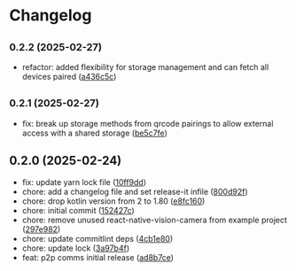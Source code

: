 # Changelog

## <small>0.2.2 (2025-02-27)</small>

* refactor: added flexibility for storage management and can fetch all devices paired ([a436c5c](https://github.com/3210jr/rn-local-p2p/commit/a436c5c))

## <small>0.2.1 (2025-02-27)</small>

* fix: break up storage methods from qrcode pairings to allow external access with a shared storage ([be5c7fe](https://github.com/3210jr/rn-local-p2p/commit/be5c7fe))

## 0.2.0 (2025-02-24)

* fix: update yarn lock file ([10ff9dd](https://github.com/3210jr/rn-local-p2p/commit/10ff9dd))
* chore: add a changelog file and set release-it infile ([800d92f](https://github.com/3210jr/rn-local-p2p/commit/800d92f))
* chore: drop kotlin version from 2 to 1.80 ([e8fc160](https://github.com/3210jr/rn-local-p2p/commit/e8fc160))
* chore: initial commit ([152427c](https://github.com/3210jr/rn-local-p2p/commit/152427c))
* chore: remove unused react-native-vision-camera from example project ([297e982](https://github.com/3210jr/rn-local-p2p/commit/297e982))
* chore: update commitlint deps ([4cb1e80](https://github.com/3210jr/rn-local-p2p/commit/4cb1e80))
* chore: update lock ([3a97b4f](https://github.com/3210jr/rn-local-p2p/commit/3a97b4f))
* feat: p2p comms initial release ([ad8b7ce](https://github.com/3210jr/rn-local-p2p/commit/ad8b7ce))
